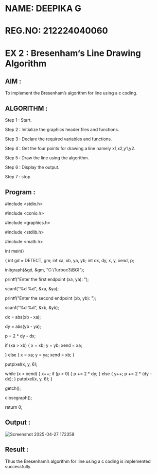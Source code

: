 # NAME: DEEPIKA G
# REG.NO: 212224040060

# EX 2 : Bresenham‘s Line Drawing Algorithm

## AIM :

 To  implement the Bresenham’s  algorithm for line using a c coding.

## ALGORITHM :

   Step 1 : Start.
   
   Step 2 : Initialize the graphics header files and functions.

   Step 3 : Declare the required variables and functions.

   Step 4 : Get the four points for drawing a line namely x1,x2,y1,y2.

   Step 5 : Draw the line using the algorithm.

   Step  6 : Display the output.

   Step 7 : stop.

## Program :

#include <stdio.h>

#include <conio.h>

#include <graphics.h>

#include <stdlib.h>

#include <math.h>

int main()

   {
     int gd = DETECT, gm;
     int xa, xb, ya, yb;
     int dx, dy, x, y, xend, p;

initgraph(&gd, &gm, "C:\\Turboc3\\BGI");  

printf("Enter the first endpoint (xa, ya): ");

scanf("%d %d", &xa, &ya);

printf("Enter the second endpoint (xb, yb): ");

scanf("%d %d", &xb, &yb);

dx = abs(xb - xa);

dy = abs(yb - ya);

p = 2 * dy - dx;

if (xa > xb) {
    x = xb;
    y = yb;
    xend = xa;
    
} else {
    x = xa;
    y = ya;
    xend = xb;
}

putpixel(x, y, 6);

while (x < xend) {
    x++;
    if (p < 0) {
        p += 2 * dy;
    } else {
        y++;
        p += 2 * (dy - dx);
    }
    putpixel(x, y, 6);
}

getch();

closegraph();

return 0;

## Output :

![Screenshot 2025-04-27 172358](https://github.com/user-attachments/assets/baa35be7-ddbb-4a92-96e0-cb1b6084f8ff)

## Result :
Thus the Bresenham’s algorithm for line using a c coding is implemented successfully.
